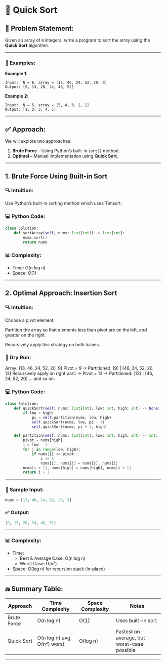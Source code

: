 # 📌 Quick Sort

## 🧠 Problem Statement:
Given an array of `N` integers, write a program to sort the array using the **Quick Sort** algorithm.

---

### 🧾 Examples:

**Example 1:**
```
Input:  N = 6, array = [13, 46, 24, 52, 20, 9]
Output: [9, 13, 20, 24, 46, 52]
```

**Example 2:**
```
Input:  N = 5, array = [5, 4, 3, 2, 1]
Output: [1, 2, 3, 4, 5]
```

---

## ✅ Approach:

We will explore two approaches:

1. **Brute Force** – Using Python’s built-in `sort()` method.
2. **Optimal** – Manual implementation using **Quick Sort**.

---

## 1. Brute Force Using Built-in Sort

### 🔍 Intuition:
Use Python’s built-in sorting method which uses Timsort.

### 💻 Python Code:
```python
class Solution:
    def sortArray(self, nums: list[int]) -> list[int]:
        nums.sort()
        return nums
```

### 📊 Complexity:
- Time: O(n log n)
- Space: O(1)

---

## 2. Optimal Approach: Insertion Sort

### 🔍 Intuition:
Choose a pivot element.

Partition the array so that elements less than pivot are on the left, and greater on the right.

Recursively apply this strategy on both halves.

### 🔄 Dry Run:

Array: [13, 46, 24, 52, 20, 9]
Pivot = 9
→ Partitioned: [9] | [46, 24, 52, 20, 13]
Recursively apply on right part:
→ Pivot = 13
→ Partitioned: [13] | [46, 24, 52, 20]
... and so on.

### 💻 Python Code:
```python
class Solution:
    def quickSort(self, nums: list[int], low: int, high: int) -> None:
        if low < high:
            pi = self.partition(nums, low, high)
            self.quickSort(nums, low, pi - 1)
            self.quickSort(nums, pi + 1, high)

    def partition(self, nums: list[int], low: int, high: int) -> int:
        pivot = nums[high]
        i = low - 1
        for j in range(low, high):
            if nums[j] <= pivot:
                i += 1
                nums[i], nums[j] = nums[j], nums[i]
        nums[i + 1], nums[high] = nums[high], nums[i + 1]
        return i + 1

```

---

### 🧪 Sample Input:
```python
nums = [13, 46, 24, 52, 20, 9]
```

### ✅ Output:
```python
[9, 13, 20, 24, 46, 52]
```

---

### 📊 Complexity:
- Time: 
  - Best & Average Case: O(n log n)
  - Worst Case: O(n²)
- Space: O(log n) for recursion stack (in-place)

---

## 🔚 Summary Table:

| Approach    | Time Complexity             | Space Complexity | Notes                                       |
| ----------- | --------------------------- | ---------------- | ------------------------------------------- |
| Brute Force | O(n log n)                  | O(1)             | Uses built-in sort                          |
| Quick Sort  | O(n log n) avg, O(n²) worst | O(log n)         | Fastest on average, but worst-case possible |

---


